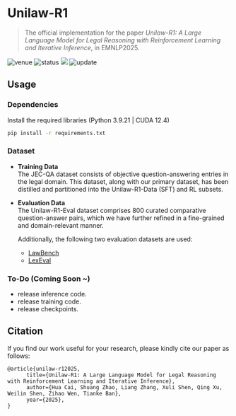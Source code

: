 # Unilaw-R1
> The official implementation for the paper *Unilaw-R1: A Large Language Model for Legal Reasoning with Reinforcement Learning and Iterative Inference*, in EMNLP2025.

<img src="https://img.shields.io/badge/Venue-EMNLP--2025-278ea5" alt="venue"/> <img src="https://img.shields.io/badge/Status-Accepted-success" alt="status"/> <img src="https://img.shields.io/badge/Issues-Welcome-red"> <img src="https://img.shields.io/badge/Last%20Updated-2025--08--28-2D333B" alt="update"/>

## Usage

### Dependencies

Install the required libraries (Python 3.9.21 | CUDA 12.4)

```sh
pip install -r requirements.txt 
```

### Dataset

- **Training Data**  
    The JEC-QA dataset consists of objective question-answering entries in the legal domain. This dataset, along with our primary dataset, has been distilled and partitioned into the Unilaw-R1-Data (SFT) and RL subsets.

- **Evaluation Data**  
    The Unilaw-R1-Eval dataset comprises 800 curated comparative question-answer pairs, which we have further refined in a fine-grained and domain-relevant manner.

    Additionally, the following two evaluation datasets are used:  
    - [LawBench](https://github.com/open-compass/LawBench)  
    - [LexEval](https://github.com/cshaitao/lexeval)
### To-Do (Coming Soon ~)
 - release inference code.
 - release training code.
 - release checkpoints.

## Citation
If you find our work useful for your research, please kindly cite our paper as follows:
```
@article{unilaw-r12025,
      title={Unilaw-R1: A Large Language Model for Legal Reasoning with Reinforcement Learning and Iterative Inference}, 
      author={Hua Cai, Shuang Zhao, Liang Zhang, Xuli Shen, Qing Xu, Weilin Shen, Zihao Wen, Tianke Ban},
      year={2025},
}
```
